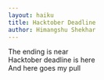 ```yaml
---
layout: haiku
title: Hacktober Deadline
author: Himangshu Shekhar
---
```


The ending is near <br>
Hacktober deadline is here <br>
And here goes my pull <br>